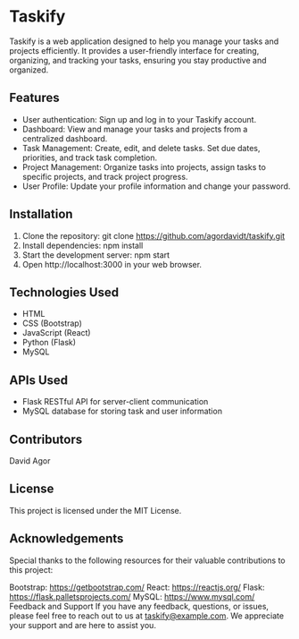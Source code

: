 # Taskify
Taskify is a web application designed to help you manage your tasks and projects efficiently. It provides a user-friendly interface for creating, organizing, and tracking your tasks, ensuring you stay productive and organized.

## Features
* User authentication: Sign up and log in to your Taskify account.
* Dashboard: View and manage your tasks and projects from a centralized dashboard.
* Task Management: Create, edit, and delete tasks. Set due dates, priorities, and track task completion.
* Project Management: Organize tasks into projects, assign tasks to specific projects, and track project progress.
* User Profile: Update your profile information and change your password.
## Installation
1. Clone the repository: git clone https://github.com/agordavidt/taskify.git
2. Install dependencies: npm install
3. Start the development server: npm start
4. Open http://localhost:3000 in your web browser.
## Technologies Used
* HTML
* CSS (Bootstrap)
* JavaScript (React)
* Python (Flask)
* MySQL
## APIs Used
* Flask RESTful API for server-client communication
* MySQL database for storing task and user information
## Contributors
David Agor

## License
This project is licensed under the MIT License.

## Acknowledgements
Special thanks to the following resources for their valuable contributions to this project:

Bootstrap: https://getbootstrap.com/
React: https://reactjs.org/
Flask: https://flask.palletsprojects.com/
MySQL: https://www.mysql.com/
Feedback and Support
If you have any feedback, questions, or issues, please feel free to reach out to us at taskify@example.com. We appreciate your support and are here to assist you.
